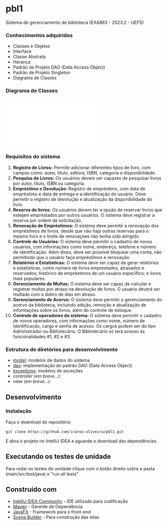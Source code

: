 # pbl1
 Sistema de gerenciamento de biblioteca (EXA863 - 2023.2 - UEFS)

### Conhecimentos adquiridos

- Classes e Objetos
- Interface
- Classe Abstrata
- Herança
- Padrão de Projeto DAO (Data Access Object)
- Padrão de Projeto Singleton
- Diagrama de Classes

### Diagrama de Classes

![Diagrama de Classe](/doc/Diagrama_de_classes.pdf)

### Requisitos do sistema
1. **Registro de Livros:** Permite adicionar diferentes tipos de livro, com campos como: autor, titulo, editora, ISBN, categoria e disponibilidade.
2. **Pesquisa de Livros:** Os usuários devem ser capazes de pesquisar livros por autor, titulo, ISBN ou categoria.
3. **Empréstimo e Devolução:** Registro de empréstimo, com data de empréstimo e data de entrega e a identificação do usuário. Deve permitir o registro de devolução e atualização da disponibilidade do livro.
4. **Reserva de livros:** Os usuários devem ter a opção de reservar livros que estejam emprestados por outros usuários. O sistema deve registrar a reserva por ordem de solicitação.
5. **Renovação de Empréstimos:** O sistema deve permitir a renovação dos empréstimos de livros, desde que não haja outras reservas para o mesmo livro e o limite de renovações não tenha sido atingido.
6. **Controle de Usuários:** O sistema deve permitir o cadastro de novos usuários, com informações como nome, endereço, telefone e número de identificação. Além disso, deve ser possível bloquear uma conta, não permitindo que o usuário faça empréstimos e renovação.
7. **Relatórios e Estatísticas:** O sistema deve ser capaz de gerar relatórios e estatísticas, como número de livros emprestados, atrasados e reservados; histórico de empréstimos de um usuário específico; e livros mais populares.
8. **Gerenciamento de Multas:** O sistema deve ser capaz de calcular e registrar multas por atraso na devolução de livros. O usuário deverá ser multado com o dobro de dias em atraso.
9. **Gerenciamento de Acervo:** O sistema deve permitir o gerenciamento do acervo da biblioteca, incluindo adição, remoção e atualização de informações sobre os livros, além do controle de estoque.
10. **Controle de operadores do sistema:** O sistema deve permitir o cadastro de novos operadores, com informações como nome, número de identificação, cargo e senha de acesso. Os cargos podem ser do tipo Administrador ou Bibliotecário. O Bibliotecário só terá acesso às funcionalidades #1, #2 e #3.

### Estrutura de diretórios para desenvolvimento
- [model](main/src/main/java/org/biblioteca/Model): modelos de dados do sistema
- [dao](main/src/main/java/org/biblioteca/dao): implementação do padrão DAO (Data Access Object)
- [exceptions](main/src/main/java/org/biblioteca/excepctions): modelos de exceções
- *controller (em breve...):*
- *view (em breve...):*
## Desenvolvimento

### Instalação

Faça o download do repositório

```
git clone https://github.com/icaroo-oliveira/pbl1.git
```

E abra o projeto no IntelliJ IDEA e aguarde o download das dependências.

## Executando os testes de unidade

Para rodar os testes de unidade clique com o botão direito sobre a pasta (main/src/test/java) e "run all tests"

## Construído com

* [IntelliJ IDEA Community](https://www.jetbrains.com/idea/download/) - IDE utilizado para codificação
* [Maven](https://maven.apache.org/) - Gerente de Dependência
* [JavaFX](https://openjfx.io/) - Framework para o front-end
* [Scene Builder](https://gluonhq.com/products/scene-builder/) - Para construção das telas
